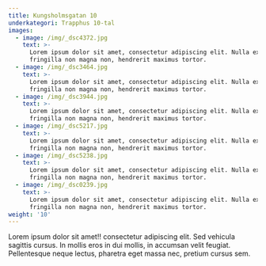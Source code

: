 ```yaml
---
title: Kungsholmsgatan 10
underkategori: Trapphus 10-tal
images:
  - image: /img/_dsc4372.jpg
    text: >-
      Lorem ipsum dolor sit amet, consectetur adipiscing elit. Nulla ex erat,
      fringilla non magna non, hendrerit maximus tortor.
  - image: /img/_dsc3464.jpg
    text: >-
      Lorem ipsum dolor sit amet, consectetur adipiscing elit. Nulla ex erat,
      fringilla non magna non, hendrerit maximus tortor.
  - image: /img/_dsc3944.jpg
    text: >-
      Lorem ipsum dolor sit amet, consectetur adipiscing elit. Nulla ex erat,
      fringilla non magna non, hendrerit maximus tortor.
  - image: /img/_dsc5217.jpg
    text: >-
      Lorem ipsum dolor sit amet, consectetur adipiscing elit. Nulla ex erat,
      fringilla non magna non, hendrerit maximus tortor.
  - image: /img/_dsc5238.jpg
    text: >-
      Lorem ipsum dolor sit amet, consectetur adipiscing elit. Nulla ex erat,
      fringilla non magna non, hendrerit maximus tortor.
  - image: /img/_dsc0239.jpg
    text: >-
      Lorem ipsum dolor sit amet, consectetur adipiscing elit. Nulla ex erat,
      fringilla non magna non, hendrerit maximus tortor.
weight: '10'
---
```

Lorem ipsum dolor sit amet!! consectetur adipiscing elit. Sed vehicula sagittis cursus. In mollis eros in dui mollis, in accumsan velit feugiat. Pellentesque neque lectus, pharetra eget massa nec, pretium cursus sem.
